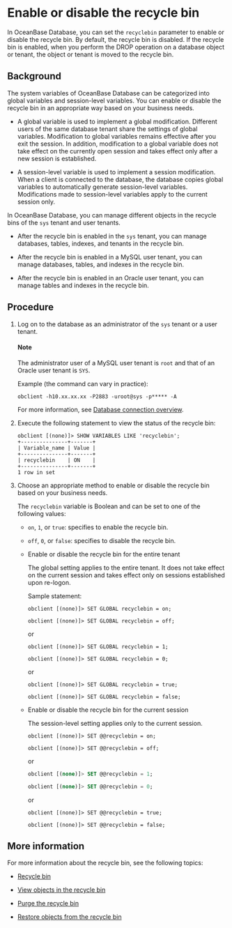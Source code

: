 # Enable or disable the recycle bin

In OceanBase Database, you can set the `recyclebin` parameter to enable or disable the recycle bin. By default, the recycle bin is disabled. If the recycle bin is enabled, when you perform the DROP operation on a database object or tenant, the object or tenant is moved to the recycle bin.

## Background

The system variables of OceanBase Database can be categorized into global variables and session-level variables. You can enable or disable the recycle bin in an appropriate way based on your business needs.

* A global variable is used to implement a global modification. Different users of the same database tenant share the settings of global variables. Modification to global variables remains effective after you exit the session. In addition, modification to a global variable does not take effect on the currently open session and takes effect only after a new session is established.

* A session-level variable is used to implement a session modification. When a client is connected to the database, the database copies global variables to automatically generate session-level variables. Modifications made to session-level variables apply to the current session only.

In OceanBase Database, you can manage different objects in the recycle bins of the `sys` tenant and user tenants.

* After the recycle bin is enabled in the `sys` tenant, you can manage databases, tables, indexes, and tenants in the recycle bin.

* After the recycle bin is enabled in a MySQL user tenant, you can manage databases, tables, and indexes in the recycle bin.

* After the recycle bin is enabled in an Oracle user tenant, you can manage tables and indexes in the recycle bin.

## Procedure

1. Log on to the database as an administrator of the `sys` tenant or a user tenant.

   <main id="notice" type='explain'>
        <h4>Note</h4>
        <p>The administrator user of a MySQL user tenant is <code>root</code> and that of an Oracle user tenant is <code>SYS</code>. </p>
   </main>

   Example (the command can vary in practice):

   ```shell
   obclient -h10.xx.xx.xx -P2883 -uroot@sys -p***** -A
   ```

   For more information, see [Database connection overview](../../../300.develop/100.application-development-of-mysql-mode/100.database-connection-with-client-of-mysql-mode/100.connection-methods-overview-of-mysql-mode.md).

2. Execute the following statement to view the status of the recycle bin:

   ```shell
   obclient [(none)]> SHOW VARIABLES LIKE 'recyclebin';
   +---------------+-------+
   | Variable_name | Value |
   +---------------+-------+
   | recyclebin    | ON    |
   +---------------+-------+
   1 row in set
   ```

3. Choose an appropriate method to enable or disable the recycle bin based on your business needs.

   The `recyclebin` variable is Boolean and can be set to one of the following values:

   * `on`, `1`, or `true`: specifies to enable the recycle bin.

   * `off`, `0`, or `false`: specifies to disable the recycle bin.

   * Enable or disable the recycle bin for the entire tenant

      The global setting applies to the entire tenant. It does not take effect on the current session and takes effect only on sessions established upon re-logon.

      Sample statement:

      ```shell
      obclient [(none)]> SET GLOBAL recyclebin = on;

      obclient [(none)]> SET GLOBAL recyclebin = off;
      ```

      or

      ```shell
      obclient [(none)]> SET GLOBAL recyclebin = 1;

      obclient [(none)]> SET GLOBAL recyclebin = 0;
      ```

      or

      ```shell
      obclient [(none)]> SET GLOBAL recyclebin = true;

      obclient [(none)]> SET GLOBAL recyclebin = false;
      ```

   * Enable or disable the recycle bin for the current session

      The session-level setting applies only to the current session.

      ```shell
      obclient [(none)]> SET @@recyclebin = on;

      obclient [(none)]> SET @@recyclebin = off;
      ```

      or

      ```sql
      obclient [(none)]> SET @@recyclebin = 1;

      obclient [(none)]> SET @@recyclebin = 0;
      ```

      or

      ```shell
      obclient [(none)]> SET @@recyclebin = true;

      obclient [(none)]> SET @@recyclebin = false;
      ```

## More information

For more information about the recycle bin, see the following topics:

* [Recycle bin](../500.recyclebin-management/100.recyclebin-overview.md)

* [View objects in the recycle bin](../500.recyclebin-management/300.view-the-recyclebin-objects.md)

* [Purge the recycle bin](../500.recyclebin-management/500.purge-the-recyclebin.md)

* [Restore objects from the recycle bin](../500.recyclebin-management/400.restore-the-recyclebin-objects.md)
